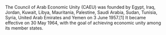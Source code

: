 The Council of Arab Economic Unity (CAEU) was founded by Egypt, Iraq, Jordan, Kuwait, Libya, Mauritania, Palestine, Saudi Arabia, Sudan, Tunisia, Syria, United Arab Emirates and Yemen on 3 June 1957.[1] It became effective on 30 May 1964, with the goal of achieving economic unity among its member states.
